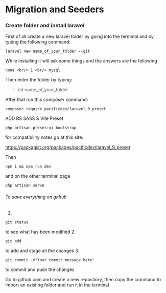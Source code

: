 # Migration and Seeders

### Create folder and install laravel

<p>First of all create a new laravel folder by going into the terminal and by typing the following command:</p>

```
laravel new name_of_your_folder --git
```


<p>While installing it will ask some things and the answers are the following</p>

```
none <br/> 1 <br/> mysql
```


<p>Then enter the folder by typing:</p>

>cd name_of_your_folder

<p>After that run this composer command:</p>

```
composer require pacificdev/laravel_9_preset
```


<p>ADD BS SASS & Vite Preset</p>

```
php artisan preset:ui bootstrap
```


<p>for compatibility notes go at this site:</p>

<a>https://packagist.org/packages/pacificdev/laravel_9_preset</a>

<p>Then</p>

```
npm i && npm run dev
```


<p>and on the other terminal page</p>

```
php artisan serve
```


###### To save everything on github

1.
```
git status
```
 to see what has been modified
2.
```
git add .
```
 to add and stage all the changes
3.
```
git commit -m"Your commit message here"
```
 to commit and push the changes

<p>Go to github.com and create a new repository, then copy the command to import an existing folder and run it in the terminal</p>
